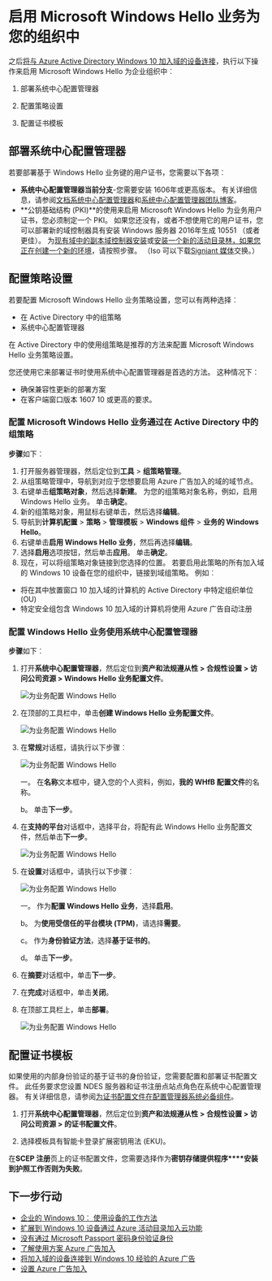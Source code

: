 <properties
    pageTitle="启用 Microsoft Windows Hello 业务为您的组织中 |Microsoft Azure"
    description="若要在您的组织中启用 Microsoft Passport 的部署说明。"
    services="active-directory"
    documentationCenter=""
    keywords="配置 Microsoft Passport，Microsoft Windows Hello 业务部署"
    authors="markusvi"
    manager="femila"
    editor=""
    tags="azure-classic-portal"/>

<tags
    ms.service="active-directory"
    ms.workload="identity"
    ms.tgt_pltfrm="na"
    ms.devlang="na"
    ms.topic="article"
    ms.date="10/11/2016"
    ms.author="markvi"/>


# <a name="enable-microsoft-windows-hello-for-business-in-your-organization"></a>启用 Microsoft Windows Hello 业务为您的组织中

之后[将与 Azure Active Directory Windows 10 加入域的设备连接](active-directory-azureadjoin-devices-group-policy.md)，执行以下操作来启用 Microsoft Windows Hello 为企业组织中︰

1. 部署系统中心配置管理器  

2. 配置策略设置

3. 配置证书模板  




## <a name="deploy-system-center-configuration-manager"></a>部署系统中心配置管理器 

若要部署基于 Windows Hello 业务键的用户证书，您需要以下各项︰

- **系统中心配置管理器当前分支**-您需要安装 1606年或更高版本。 有关详细信息，请参阅[文档系统中心配置管理器](https://technet.microsoft.com/library/mt346023.aspx)和[系统中心配置管理器团队博客](http://blogs.technet.com/b/configmgrteam/archive/2015/09/23/now-available-update-for-system-center-config-manager-tp3.aspx)。
- **公钥基础结构 (PKI)**的使用来启用 Microsoft Windows Hello 为业务用户证书，您必须制定一个 PKI。 如果您还没有，或者不想使用它的用户证书，您可以部署新的域控制器具有安装 Windows 服务器 2016年生成 10551 （或者更佳）。 为[现有域中的副本域控制器安装](https://technet.microsoft.com/library/jj574134.aspx)或[安装一个新的活动目录林，如果您正在创建一个新的环境](https://technet.microsoft.com/library/jj574166)，请按照步骤。 （Iso 可以下载[Signiant 媒体](https://datatransfer.microsoft.com/signiant_media_exchange/spring/main?sdkAccessible=true)交换。）


## <a name="configure-policy-settings"></a>配置策略设置

若要配置 Microsoft Windows Hello 业务策略设置，您可以有两种选择︰

- 在 Active Directory 中的组策略 
- 系统中心配置管理器 


在 Active Directory 中的使用组策略是推荐的方法来配置 Microsoft Windows Hello 业务策略设置。 



您还使用它来部署证书时使用系统中心配置管理器是首选的方法。 这种情况下︰

- 确保兼容性更新的部署方案
- 在客户端窗口版本 1607 10 或更高的要求。

### <a name="configure-microsoft-windows-hello-for-business-via-group-policy-in-active-directory"></a>配置 Microsoft Windows Hello 业务通过在 Active Directory 中的组策略

 
**步骤**如下︰

1.  打开服务器管理器，然后定位到**工具** > **组策略管理**。
2.  从组策略管理中，导航到对应于您想要启用 Azure 广告加入的域的域节点。
3.  右键单击**组策略对象**，然后选择**新建**。 为您的组策略对象名称，例如，启用 Windows Hello 业务。 单击**确定**。
4.  新的组策略对象，用鼠标右键单击，然后选择**编辑**。
5.  导航到**计算机配置** > **策略** > **管理模板** > **Windows 组件** > **业务的 Windows Hello**。
6.  右键单击**启用 Windows Hello 业务**，然后再选择**编辑**。
7.  选择**启用**选项按钮，然后单击**应用**。 单击**确定**。
8.  现在，可以将组策略对象链接到您选择的位置。 若要启用此策略的所有加入域的 Windows 10 设备在您的组织中，链接到域组策略。 例如︰
 - 将在其中放置窗口 10 加入域的计算机的 Active Directory 中特定组织单位 (OU)
 - 特定安全组包含 Windows 10 加入域的计算机将使用 Azure 广告自动注册


### <a name="configure-windows-hello-for-business-using-system-center-configuration-manager"></a>配置 Windows Hello 业务使用系统中心配置管理器


**步骤**如下︰


1. 打开**系统中心配置管理器**，然后定位到**资产和法规遵从性 > 合规性设置 > 访问公司资源 > Windows Hello 业务配置文件**。

    ![为业务配置 Windows Hello](./media/active-directory-azureadjoin-passport-deployment/01.png)


2. 在顶部的工具栏中，单击**创建 Windows Hello 业务配置文件**。

    ![为业务配置 Windows Hello](./media/active-directory-azureadjoin-passport-deployment/02.png)

2. 在**常规**对话框，请执行以下步骤︰

    ![为业务配置 Windows Hello](./media/active-directory-azureadjoin-passport-deployment/03.png)

    一。 在**名称**文本框中，键入您的个人资料，例如，**我的 WHfB 配置文件**的名称。

    b。 单击**下一步**。


2. 在**支持的平台**对话框中，选择平台，将配有此 Windows Hello 业务配置文件，然后单击**下一步**。

    ![为业务配置 Windows Hello](./media/active-directory-azureadjoin-passport-deployment/04.png)


2. 在**设置**对话框中，请执行以下步骤︰

    ![为业务配置 Windows Hello](./media/active-directory-azureadjoin-passport-deployment/05.png)

    一。 作为**配置 Windows Hello 业务**，选择**启用**。

    b。 为**使用受信任的平台模块 (TPM)**，请选择**需要**。 

    c。 作为**身份验证方法**，选择**基于证书的**。

    d。 单击**下一步**。



2. 在**摘要**对话框中，单击**下一步**。

2. 在**完成**对话框中，单击**关闭**。


2. 在顶部工具栏上，单击**部署**。

    ![为业务配置 Windows Hello](./media/active-directory-azureadjoin-passport-deployment/06.png)



## <a name="configure-the-certificate-profile"></a>配置证书模板 

如果使用的内部身份验证的基于证书的身份验证，您需要配置和部署证书配置文件。 此任务要求您设置 NDES 服务器和证书注册点站点角色在系统中心配置管理器。 有关详细信息，请参阅[为证书配置文件在配置管理器系统必备组件](https://technet.microsoft.com/library/dn261205.aspx)。

1. 打开**系统中心配置管理器**，然后定位到**资产和法规遵从性 > 合规性设置 > 访问公司资源 > 的证书配置文件**。


2. 选择模板具有智能卡登录扩展密钥用法 (EKU)。

在**SCEP 注册**页上的证书配置文件，您需要选择作为**密钥存储提供程序****安装到护照工作否则为失败**。



## <a name="next-steps"></a>下一步行动
* [企业的 Windows 10︰ 使用设备的工作方法](active-directory-azureadjoin-windows10-devices-overview.md)
* [扩展到 Windows 10 设备通过 Azure 活动目录加入云功能](active-directory-azureadjoin-user-upgrade.md)
* [没有通过 Microsoft Passport 密码身份验证身份](active-directory-azureadjoin-passport.md)
* [了解使用方案 Azure 广告加入](active-directory-azureadjoin-deployment-aadjoindirect.md)
* [将加入域的设备连接到 Windows 10 经验的 Azure 广告](active-directory-azureadjoin-devices-group-policy.md)
* [设置 Azure 广告加入](active-directory-azureadjoin-setup.md)
